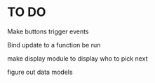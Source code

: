 TO DO
======

Make buttons trigger events

Bind update to a function be run


make display module to display who to pick next

figure out data models
